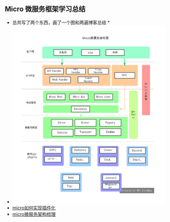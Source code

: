 ## Micro 微服务框架学习总结
* 总共写了两个东西，画了一个图和两遍博客总结 *
* ![微服务架构图](https://github.com/shabbyboy/MicroRpo/blob/master/Micro%20%E5%BE%AE%E6%9C%8D%E5%8A%A1%E6%9E%B6%E6%9E%84%E5%9B%BE.jpg)
* [micro如何实现插件化](https://blog.csdn.net/caca95/article/details/89492261)
* [micro微服务架构梳理](https://blog.csdn.net/caca95/article/details/89709842)
